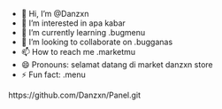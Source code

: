 - 👋 Hi, I’m @Danzxn
- 👀 I’m interested in apa kabar 
- 🌱 I’m currently learning .bugmenu
- 💞️ I’m looking to collaborate on .bugganas
- 📫 How to reach me .marketmu
- 😄 Pronouns: selamat datang di market danzxn store 
- ⚡ Fun fact: .menu 

<!---
Danzxn/Danzxn is a ✨ special ✨ repository because its `README.md` (this file) appears on your GitHub profile.
You can click the Preview link to take a look at your changes.
--->https://github.com/Danzxn/Panel.git

